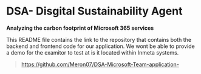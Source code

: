 # DSA- Disgital Sustainability Agent 
**Analyzing the carbon footprint of Microsoft 365 services**

This README file contains the link to the repository that contains both the backend and frontend code for our application.
We wont be able to provide a demo for the examitor to test at is it located within Inmeta systems.

>https://github.com/Meron07/DSA-Microsoft-Team-application-





